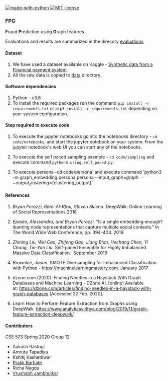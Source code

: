 [![made-with-python](https://img.shields.io/badge/Made%20with-Python-1f425f.svg)](https://www.python.org/)   [![MIT license](https://img.shields.io/badge/License-MIT-blue.svg)](https://github.com/PratikBarhate/fpg/blob/master/LICENSE)

### FPG

**F**raud **P**rediction using **G**raph features.

Evaluations and results are summarized in the direcory [evaluations](https://github.com/PratikBarhate/fpg/blob/master/evaluations/evaluations.md)

#### Dataset

1. We have used a dataset available on Kaggle - [Synthetic data from a Financial payment system](https://www.kaggle.com/ntnu-testimon/banksim1).
2. All the raw data is copied to [data](https://github.com/PratikBarhate/fpg/tree/master/data) directory.

#### Software dependencies

1. Python - v3.6
2. To install the required packages run the command `pip install -r requirements.txt` or `pip3 install -r requirements.txt` depending on your system configuration.

#### Step required to execute code

1. To execute the jupyter notebooks go into the notebooks directory - `cd code/notebooks`, and start the jupyter notebook on your system. From the jupyter notebook's web UI you can start any of the notebooks.

2. To execute the self paced sampling example - `cd code/sampling` and execute command `python3 using_self_paced.py`.

3. To execute persona -cd code/persona' and execute command 
'python3 -m graph_embedding.persona.persona --input_graph=${graph} \ --output_clustering=${clustering_output}'.

#### References

1. _Bryan Perozzi, Rami Al-Rfou, Steven Skiena_. DeepWalk: Online Learning of Social Representations 2018

2. _Epasto, Alessandro, and Bryan Perozzi_. "Is a single embedding enough? learning node representations that capture multiple social contexts." In The World Wide Web Conference, pp. 394-404. 2019.

3. _Zhining Liu, Wei Cao, Zhifeng Gao, Jiang Bian, Hechang Chen, Yi Chang, Tie-Yan Liu_. Self-paced Ensemble for Highly Imbalanced Massive Data Classification.  September 2019

4. _Brownlee, Jason_. SMOTE Oversampling for Imbalanced Classification with Python - https://machinelearningmastery.com. January 2017

5. dzone.com (2020). Finding Needles in a Haystack With Graph Databases and Machine Learning - DZone AI. [online] Available at: https://dzone.com/articles/finding-needles-in-a-haystack-with-graph-databases [Accessed 22 Feb. 2020].

6. Learn How to Perform Feature Extraction from Graphs using DeepWalk  https://www.analyticsvidhya.com/blog/2019/11/graph-feature-extraction-deepwalk/

#### Contributors

CSE 573 Spring 2020 Group 12

* Aakash Rastogi
* Amruta Tapadiya
* Kshitij Kashettiwar
* [Pratik Barhate](https://pratikbarhate.github.io)
* Richa Nagda 
* [Vrushabh Jambhulkar](https://vrushabhjambhulkar.com)
